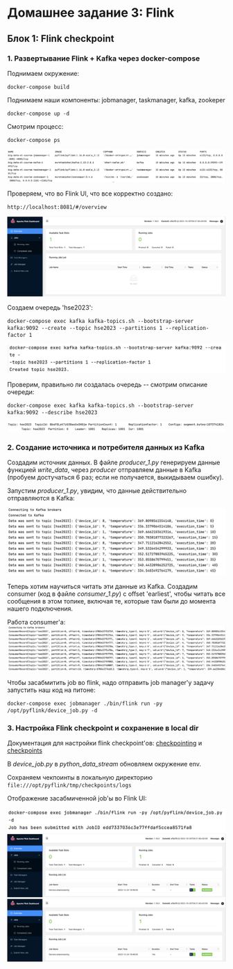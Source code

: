 # Домашнее задание 3: Flink

## Блок 1: Flink checkpoint

### 1. Развертывание Flink + Kafka через docker-compose

Поднимаем окружение:

```commandline
docker-compose build
```

Поднимаем наши компоненты: jobmanager, taskmanager, kafka, zookeper

```commandline
docker-compose up -d
```

Смотрим процесс:

```commandline
docker-compose ps
```

<img src="homework/screenshots/block-1/2-docker-compose-ps-res.png">

Проверяем, что во Flink UI, что все корректно создано:

```
http://localhost:8081/#/overview

```

<img src="homework/screenshots/block-1/1-docker-build-res.png">

Создаем очередь 'hse2023':

```commandline
docker-compose exec kafka kafka-topics.sh --bootstrap-server kafka:9092 --create --topic hse2023 --partitions 1 --replication-factor 1
```

<img src="homework/screenshots/block-1/3-create-topic.png">

Проверим, правильно ли создалась очередь -- смотрим описание очереди:

```commandline
docker-compose exec kafka kafka-topics.sh --bootstrap-server kafka:9092 --describe hse2023  
```

<img src="homework/screenshots/block-1/4-topic-desc.png">

### 2. Создание источника и потребителя данных из Kafka

Создадим источник данных. В файле *producer_1.py* генерируем данные функцией *write_data*, через *producer* отправляем
данные в Kafka (пробуем достучаться 6 раз; если не получается, выкидываем ошибку).

Запустим *producer_1.py*, увидим, что данные действительно отправляются в Kafka:

<img src="homework/screenshots/block-1/5-data-generation.png">

Теперь хотим научиться читать эти данные из Kafka. Создадим consumer (код в файле *consumer_1.py*) c offset 'earliest',
чтобы читать все сообщения в этом топике, включая те, которые там были до момента нашего подключения.

Работа consumer'а:
<img src="homework/screenshots/block-1/6-consumer.png">

Чтобы засабмитить job во flink, надо отправить job manager'у задачу запустить наш код на питоне:
```commandline
docker-compose exec jobmanager ./bin/flink run -py /opt/pyflink/device_job.py -d  
```

### 3. Настройка Flink checkpoint и сохранение в local dir

Документация для настройки flink checkpoint'ов: [checkpointing](https://nightlies.apache.org/flink/flink-docs-master/docs/dev/datastream/fault-tolerance/checkpointing/) и [checkpoints](https://nightlies.apache.org/flink/flink-docs-master/docs/ops/state/checkpoints/#checkpoint-storage)

В *device_job.py* в *python_data_stream* обновляем окружение env.

Сохраняем чекпоинты в локальную директорию `file:///opt/pyflink/tmp/checkpoints/logs`

Отображение засабмиченной job'ы во Flink UI:

<img src="homework/screenshots/block-1/7-job-1-1.png">
<img src="homework/screenshots/block-1/7-job-1-2.png">
<img src="homework/screenshots/block-1/7-job-1-2.png">
